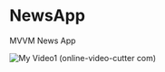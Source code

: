 # NewsApp
MVVM News App 


![My Video1 (online-video-cutter com)](https://user-images.githubusercontent.com/58528570/112862448-64e28c80-90d3-11eb-8cf8-7855b0622853.gif)

